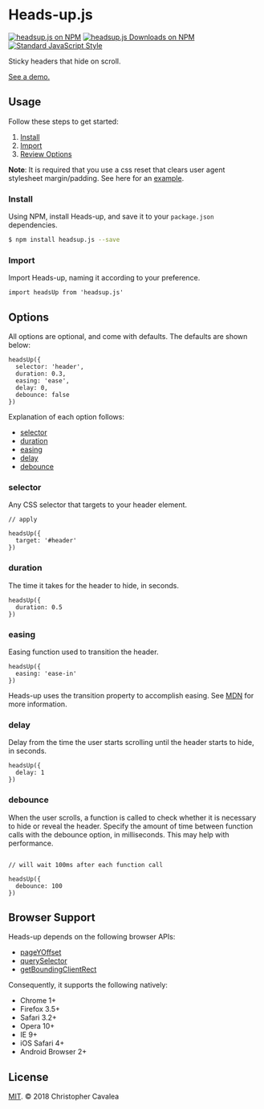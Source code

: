 # Heads-up.js

[![headsup.js on NPM](https://img.shields.io/npm/v/headsup.js.svg?style=flat-square)](https://www.npmjs.com/package/headsup.js) [![headsup.js Downloads on NPM](https://img.shields.io/npm/dm/headsup.js.svg?style=flat-square)](https://www.npmjs.com/package/headsup.js) [![Standard JavaScript Style](https://img.shields.io/badge/code_style-standard-brightgreen.svg?style=flat-square)](http://standardjs.com/)

Sticky headers that hide on scroll.

[See a demo.](https://chriscavs.github.io/headsup-demo/)

## Usage

Follow these steps to get started:

1. [Install](#install)
2. [Import](#import)
4. [Review Options](#options)

**Note**: It is required that you use a css reset that clears user agent stylesheet margin/padding.
See here for an [example](https://meyerweb.com/eric/tools/css/reset/).

### Install

Using NPM, install Heads-up, and save it to your `package.json` dependencies.

```bash
$ npm install headsup.js --save
```

### Import

Import Heads-up, naming it according to your preference.

```es6
import headsUp from 'headsup.js'
```

## Options

All options are optional, and come with defaults. The defaults are shown below:

```es6
headsUp({
  selector: 'header',
  duration: 0.3,
  easing: 'ease',
  delay: 0,
  debounce: false
})
```

Explanation of each option follows:

* [selector](#selector)
* [duration](#duration)
* [easing](#easing)
* [delay](#delay)
* [debounce](#debounce)

### selector

Any CSS selector that targets to your header element.

```es6
// apply 

headsUp({
  target: '#header'
})
```

### duration

The time it takes for the header to hide, in seconds.

```es6
headsUp({
  duration: 0.5
})
```

### easing

Easing function used to transition the header.

```es6
headsUp({
  easing: 'ease-in'
})
```

Heads-up uses the transition property to accomplish easing.  See [MDN](https://developer.mozilla.org/en-US/docs/Web/CSS/transition-timing-function) for more information.

### delay

Delay from the time the user starts scrolling until the header starts to hide, in seconds.

```es6
headsUp({
  delay: 1
})
```

### debounce

When the user scrolls, a function is called to check whether it is necessary to hide or reveal the header.  Specify the amount of time between function calls with the debounce option, in milliseconds.  This may help with performance.

```es6

// will wait 100ms after each function call

headsUp({
  debounce: 100
})
```

## Browser Support

Heads-up depends on the following browser APIs:

* [pageYOffset](https://developer.mozilla.org/en-US/docs/Web/API/Window/pageYOffset)
* [querySelector](https://developer.mozilla.org/en-US/docs/Web/API/Document/querySelector)
* [getBoundingClientRect](https://developer.mozilla.org/en-US/docs/Web/API/Element/getBoundingClientRect)

Consequently, it supports the following natively:

* Chrome 1+
* Firefox 3.5+
* Safari 3.2+
* Opera 10+
* IE 9+
* iOS Safari 4+
* Android Browser 2+

## License

[MIT](https://opensource.org/licenses/MIT). © 2018 Christopher Cavalea